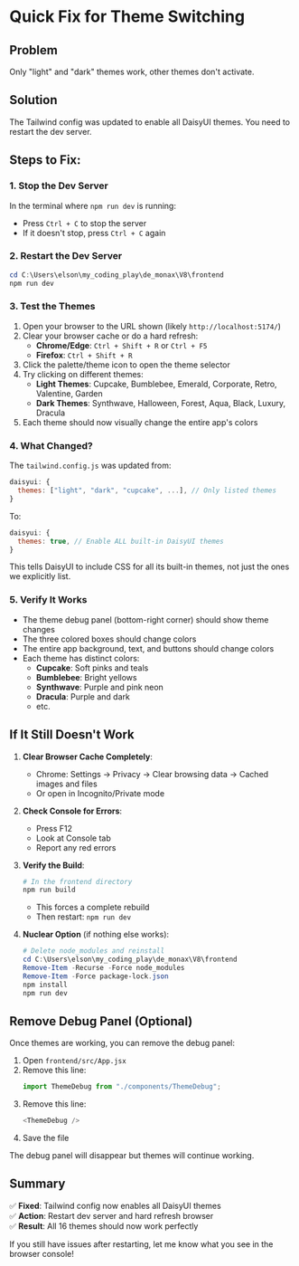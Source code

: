 # Quick Fix for Theme Switching

## Problem
Only "light" and "dark" themes work, other themes don't activate.

## Solution
The Tailwind config was updated to enable all DaisyUI themes. You need to restart the dev server.

## Steps to Fix:

### 1. Stop the Dev Server
In the terminal where `npm run dev` is running:
- Press `Ctrl + C` to stop the server
- If it doesn't stop, press `Ctrl + C` again

### 2. Restart the Dev Server
```powershell
cd C:\Users\elson\my_coding_play\de_monax\V8\frontend
npm run dev
```

### 3. Test the Themes
1. Open your browser to the URL shown (likely `http://localhost:5174/`)
2. Clear your browser cache or do a hard refresh:
   - **Chrome/Edge**: `Ctrl + Shift + R` or `Ctrl + F5`
   - **Firefox**: `Ctrl + Shift + R`
3. Click the palette/theme icon to open the theme selector
4. Try clicking on different themes:
   - **Light Themes**: Cupcake, Bumblebee, Emerald, Corporate, Retro, Valentine, Garden
   - **Dark Themes**: Synthwave, Halloween, Forest, Aqua, Black, Luxury, Dracula
5. Each theme should now visually change the entire app's colors

### 4. What Changed?
The `tailwind.config.js` was updated from:
```javascript
daisyui: {
  themes: ["light", "dark", "cupcake", ...], // Only listed themes
}
```

To:
```javascript
daisyui: {
  themes: true, // Enable ALL built-in DaisyUI themes
}
```

This tells DaisyUI to include CSS for all its built-in themes, not just the ones we explicitly list.

### 5. Verify It Works
- The theme debug panel (bottom-right corner) should show theme changes
- The three colored boxes should change colors
- The entire app background, text, and buttons should change colors
- Each theme has distinct colors:
  - **Cupcake**: Soft pinks and teals
  - **Bumblebee**: Bright yellows
  - **Synthwave**: Purple and pink neon
  - **Dracula**: Purple and dark
  - etc.

## If It Still Doesn't Work

1. **Clear Browser Cache Completely**:
   - Chrome: Settings → Privacy → Clear browsing data → Cached images and files
   - Or open in Incognito/Private mode

2. **Check Console for Errors**:
   - Press F12
   - Look at Console tab
   - Report any red errors

3. **Verify the Build**:
   ```powershell
   # In the frontend directory
   npm run build
   ```
   - This forces a complete rebuild
   - Then restart: `npm run dev`

4. **Nuclear Option** (if nothing else works):
   ```powershell
   # Delete node_modules and reinstall
   cd C:\Users\elson\my_coding_play\de_monax\V8\frontend
   Remove-Item -Recurse -Force node_modules
   Remove-Item -Force package-lock.json
   npm install
   npm run dev
   ```

## Remove Debug Panel (Optional)

Once themes are working, you can remove the debug panel:

1. Open `frontend/src/App.jsx`
2. Remove this line:
   ```javascript
   import ThemeDebug from "./components/ThemeDebug";
   ```
3. Remove this line:
   ```javascript
   <ThemeDebug />
   ```
4. Save the file

The debug panel will disappear but themes will continue working.

## Summary

✅ **Fixed**: Tailwind config now enables all DaisyUI themes  
✅ **Action**: Restart dev server and hard refresh browser  
✅ **Result**: All 16 themes should now work perfectly  

If you still have issues after restarting, let me know what you see in the browser console!
